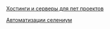 [Хостинги и серверы для пет проектов](Хостинги%20и%20серверы%20для%20пет%20проектов.md)

[Автоматизации селениум]()
